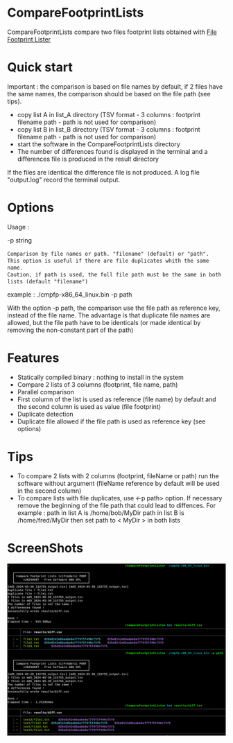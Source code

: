 

#  CompareFootprintLists
CompareFootprintLists compare two files footprint lists obtained with [File Footprint Lister](https://github.com/FredPont/FileFootprintLister)

# Quick start
Important : the comparison is based on file names by default, if 2 files have the same names, the comparison should be based on the file path (see tips).
- copy list A in list_A directory (TSV format - 3 columns : footprint filename path - path is not used for comparison)
- copy list B in list_B directory (TSV format - 3 columns : footprint filename path - path is not used for comparison)
- start the software in the CompareFootprintLists directory
- The number of differences found is displayed in the terminal and a differences file is produced in the result directory

If the files are identical the difference file is not produced. A log file "output.log" record the terminal output.

# Options
Usage :

  -p string

    Comparison by file names or path. "filename" (default) or "path".
    This option is useful if there are file duplicates whith the same name. 
    Caution, if path is used, the full file path must be the same in both lists (default "filename")

example : ./cmpfp-x86_64_linux.bin -p path

 With the option  -p path, the comparison use the file path as reference key, instead of the file name. The advantage is that duplicate file names are allowed, but the file path have to be identicals (or made identical by removing the non-constant part of the path)

# Features
- Statically compiled binary : nothing to install in the system
- Compare 2 lists of 3 columns (footprint, file name, path)
- Parallel comparison
- First column of the list is used as reference (file name) by default and the second column is used as value (file footprint)
- Duplicate detection
- Duplicate file allowed if the file path is used as reference key (see options)

# Tips
- To compare 2 lists with 2 columns (footprint, fileName or path) run the software without argument (fileName reference by default will be used in the second column)
- To compare lists with file duplicates, use <-p path> option. If necessary remove the beginning of the file path that could lead to diffences. For example :
path in list A is /home/bob/MyDir
path in list B is /home/fred/MyDir
then set path to < MyDir > in both lists 

# ScreenShots
![CLI](src/web/screenshot.png)